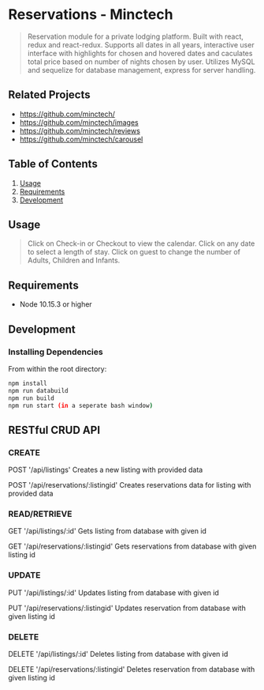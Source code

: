 # Reservations - Minctech

> Reservation module for a private lodging platform. Built with react, redux and react-redux. Supports all dates in all years, interactive user interface with highlights for chosen and hovered dates and caculates total price based on number of nights chosen by user.
> Utilizes MySQL and sequelize for database management, express for server handling.

## Related Projects

  - https://github.com/minctech/
  - https://github.com/minctech/images
  - https://github.com/minctech/reviews
  - https://github.com/minctech/carousel

## Table of Contents

1. [Usage](#Usage)
2. [Requirements](#requirements)
3. [Development](#development)

## Usage

> Click on Check-in or Checkout to view the calendar. Click on any date to select a length of stay.
> Click on guest to change the number of Adults, Children and Infants.

## Requirements

- Node 10.15.3 or higher

## Development

### Installing Dependencies

From within the root directory:

```sh
npm install
npm run databuild
npm run build
npm run start (in a seperate bash window)
```

## RESTful CRUD API

### CREATE
POST '/api/listings'
Creates a new listing with provided data

POST '/api/reservations/:listingid'
Creates reservations data for listing with provided data

### READ/RETRIEVE
GET '/api/listings/:id'
Gets listing from database with given id

GET '/api/reservations/:listingid'
Gets reservations from database with given listing id

### UPDATE
PUT '/api/listings/:id'
Updates listing from database with given id

PUT '/api/reservations/:listingid'
Updates reservation from database with given listing id

### DELETE
DELETE '/api/listings/:id'
Deletes listing from database with given id

DELETE '/api/reservations/:listingid'
Deletes reservation from database with given listing id
